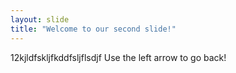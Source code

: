 ```yaml
---
layout: slide
title: "Welcome to our second slide!"
---
```

12kjldfskljfkddfsljflsdjf
Use the left arrow to go back!
